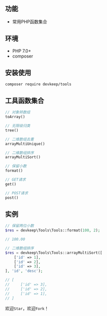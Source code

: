 ## 功能
- 常用PHP函数集合

## 环境
- PHP 7.0+
- composer

## 安装使用
```shell
composer require devkeep/tools
```


## 工具函数集合
```php
// 对象转数组  
toArray()

// 无限级归类 
tree()

// 二维数组去重
arrayMultiUnique()

// 二维数组排序
arrayMultiSort()

// 保留小数
format()

// GET请求
get()

// POST请求
post()
```

## 实例
```php
// 保留两位小数
$res = devkeep\Tools\Tools::format(100, 2);

// 100.00

// 二维数组排序
$res = devkeep\Tools\Tools::arrayMultiSort([
    ['id' => 1],
    ['id' => 2],
    ['id' => 3],
], 'id', 'desc');

// [
//     ['id' => 3],
//     ['id' => 2],
//     ['id' => 1],
// ]
```

欢迎`Star`，欢迎`Fork`！
